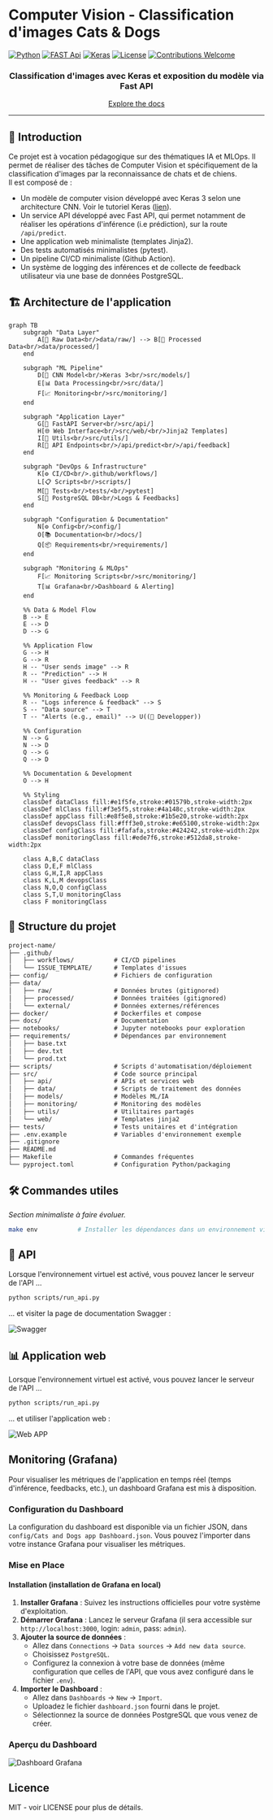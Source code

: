 # Computer Vision - Classification d'images Cats & Dogs

[![Python](https://img.shields.io/badge/Python-3.8+-3776AB?style=for-the-badge&logo=python&logoColor=white)](https://www.python.org)
[![FAST Api](https://img.shields.io/badge/FastAPI-005571?style=for-the-badge&logo=fastapi&logoColor=white)](https://fastapi.tiangolo.com/)
[![Keras](https://img.shields.io/badge/Keras-%23D00000.svg?style=for-the-badge&logo=Keras&logoColor=white)](https://keras.io/)
[![License](https://img.shields.io/badge/License-MIT-yellow.svg?style=for-the-badge)](LICENSE)
[![Contributions Welcome](https://img.shields.io/badge/contributions-welcome-brightgreen.svg?style=for-the-badge)](CONTRIBUTING.md)

<div align="center">

<h3>Classification d'images avec Keras et exposition du modèle via Fast API</br></h3>

[Explore the docs](docs/)

</div>

---

## 📌 Introduction

Ce projet est à vocation pédagogique sur des thématiques IA et MLOps. Il permet de réaliser des tâches de Computer Vision et spécifiquement de la classification d'images par la reconnaissance de chats et de chiens.  
Il est composé de :

- Un modèle de computer vision développé avec Keras 3 selon une architecture CNN. Voir le tutoriel Keras ([lien](https://keras.io/examples/vision/image_classification_from_scratch/)).
- Un service API développé avec Fast API, qui permet notamment de réaliser les opérations d'inférence (i.e prédiction), sur la route `/api/predict`.
- Une application web minimaliste (templates Jinja2).
- Des tests automatisés minimalistes (pytest).
- Un pipeline CI/CD minimaliste (Github Action).
- Un système de logging des inférences et de collecte de feedback utilisateur via une base de données PostgreSQL.

## 🏗️ Architecture de l'application

```mermaid
graph TB
    subgraph "Data Layer"
        A[📁 Raw Data<br/>data/raw/] --> B[📁 Processed Data<br/>data/processed/]
    end
    
    subgraph "ML Pipeline"
        D[🧠 CNN Model<br/>Keras 3<br/>src/models/] 
        E[📊 Data Processing<br/>src/data/]
        F[📈 Monitoring<br/>src/monitoring/]
    end
    
    subgraph "Application Layer"
        G[🚀 FastAPI Server<br/>src/api/]
        H[🌐 Web Interface<br/>src/web/<br/>Jinja2 Templates]
        I[🔧 Utils<br/>src/utils/]
        R[🎯 API Endpoints<br/>/api/predict<br/>/api/feedback]
    end
    
    subgraph "DevOps & Infrastructure"
        K[⚙️ CI/CD<br/>.github/workflows/]
        L[📋 Scripts<br/>scripts/]
        M[🧪 Tests<br/>tests/<br/>pytest]
        S[🐘 PostgreSQL DB<br/>Logs & Feedbacks]
    end
    
    subgraph "Configuration & Documentation"
        N[⚙️ Config<br/>config/]
        O[📚 Documentation<br/>docs/]
        Q[📦 Requirements<br/>requirements/]    
    end
    
    subgraph "Monitoring & MLOps"
        F[📈 Monitoring Scripts<br/>src/monitoring/]
        T[📊 Grafana<br/>Dashboard & Alerting]
    end

    %% Data & Model Flow
    B --> E
    E --> D
    D --> G
    
    %% Application Flow
    G --> H
    G --> R
    H -- "User sends image" --> R
    R -- "Prediction" --> H
    H -- "User gives feedback" --> R
    
    %% Monitoring & Feedback Loop
    R -- "Logs inference & feedback" --> S
    S -- "Data source" --> T
    T -- "Alerts (e.g., email)" --> U((👤 Developper))
    
    %% Configuration
    N --> G
    N --> D
    Q --> G
    Q --> D
    
    %% Documentation & Development
    O --> H
    
    %% Styling
    classDef dataClass fill:#e1f5fe,stroke:#01579b,stroke-width:2px
    classDef mlClass fill:#f3e5f5,stroke:#4a148c,stroke-width:2px
    classDef appClass fill:#e8f5e8,stroke:#1b5e20,stroke-width:2px
    classDef devopsClass fill:#fff3e0,stroke:#e65100,stroke-width:2px
    classDef configClass fill:#fafafa,stroke:#424242,stroke-width:2px
    classDef monitoringClass fill:#ede7f6,stroke:#512da8,stroke-width:2px
    
    class A,B,C dataClass
    class D,E,F mlClass
    class G,H,I,R appClass
    class K,L,M devopsClass
    class N,O,Q configClass
    class S,T,U monitoringClass
    class F monitoringClass
```

## 📁 Structure du projet

```txt
project-name/
├── .github/
│   ├── workflows/           # CI/CD pipelines
│   └── ISSUE_TEMPLATE/      # Templates d'issues
├── config/                  # Fichiers de configuration
├── data/
│   ├── raw/                 # Données brutes (gitignored)
│   ├── processed/           # Données traitées (gitignored)
│   └── external/            # Données externes/références
├── docker/                  # Dockerfiles et compose
├── docs/                    # Documentation
├── notebooks/               # Jupyter notebooks pour exploration
├── requirements/            # Dépendances par environnement
│   ├── base.txt
│   ├── dev.txt
│   └── prod.txt
├── scripts/                 # Scripts d'automatisation/déploiement
├── src/                     # Code source principal
│   ├── api/                 # APIs et services web
│   ├── data/                # Scripts de traitement des données
│   ├── models/              # Modèles ML/IA
│   ├── monitoring/          # Monitoring des modèles
│   ├── utils/               # Utilitaires partagés
│   └── web/                 # Templates jinja2
├── tests/                   # Tests unitaires et d'intégration
├── .env.example             # Variables d'environnement exemple
├── .gitignore
├── README.md
├── Makefile                 # Commandes fréquentes
└── pyproject.toml           # Configuration Python/packaging
```

## 🛠️ Commandes utiles

*Section minimaliste à faire évoluer.*

```bash
make env           # Installer les dépendances dans un environnement virtuel
```

## 🎯 API

Lorsque l'environnement virtuel est activé, vous pouvez lancer le serveur de l'API ...

```bash
python scripts/run_api.py
```

... et visiter la page de documentation Swagger :

![Swagger](/docs/img/swagger.png "Page de documentation de l'API")

## 📊 Application web

Lorsque l'environnement virtuel est activé, vous pouvez lancer le serveur de l'API ...

```bash
python scripts/run_api.py
```

... et utiliser l'application web :

![Web APP](/docs/img/web.png "Application web du projet")

## Monitoring (Grafana)

Pour visualiser les métriques de l'application en temps réel (temps d'inférence, feedbacks, etc.), un dashboard Grafana est mis à disposition.

### Configuration du Dashboard

La configuration du dashboard est disponible via un fichier JSON, dans `config/Cats and Dogs app Dashboard.json`. Vous pouvez l'importer dans votre instance Grafana pour visualiser les métriques.

### Mise en Place

#### Installation (installation de Grafana en local)

1.  **Installer Grafana** : Suivez les instructions officielles pour votre système d'exploitation.
2.  **Démarrer Grafana** : Lancez le serveur Grafana (il sera accessible sur `http://localhost:3000`, login: `admin`, pass: `admin`).
3.  **Ajouter la source de données** :
    *   Allez dans `Connections` -> `Data sources` -> `Add new data source`.
    *   Choisissez `PostgreSQL`.
    *   Configurez la connexion à votre base de données (même configuration que celles de l'API, que vous avez configuré dans le fichier `.env`).
4.  **Importer le Dashboard** :
    *   Allez dans `Dashboards` -> `New` -> `Import`.
    *   Uploadez le fichier `dashboard.json` fourni dans le projet.
    *   Sélectionnez la source de données PostgreSQL que vous venez de créer.

### Aperçu du Dashboard

![Dashboard Grafana](/docs/img/Grafana-dashboard.png)

## Licence

MIT - voir LICENSE pour plus de détails.
